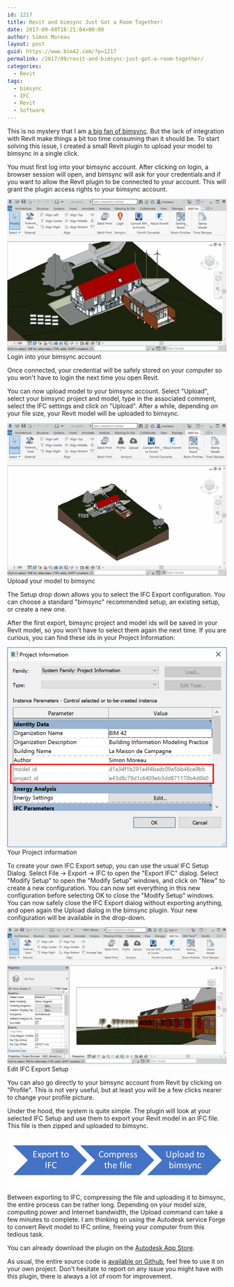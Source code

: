 ```yaml
---
id: 1217
title: Revit and bimsync Just Got a Room Together!
date: 2017-09-08T18:21:04+00:00
author: Simon Moreau
layout: post
guid: https://www.bim42.com/?p=1217
permalink: /2017/09/revit-and-bimsync-just-got-a-room-together/
categories:
  - Revit
tags:
  - bimsync
  - IFC
  - Revit
  - Software
---
```

This is no mystery that I am [a big fan of bimsync](https://bim42.com/2016/11/why-i-am-now-a-bimsync-fanboy/). But the lack of integration with Revit make things a bit too time consuming than it should be. To start solving this issue, I created a small Revit plugin to upload your model to bimsync in a single click.

You must first log into your bimsync account. After clicking on login, a browser session will open, and bimsync will ask for your credentials and if you want to allow the Revit plugin to be connected to your account. This will grant the plugin access rights to your bimsync account.

![authorize](/assets/2017/09/authorize.gif)
Login into your bimsync account

Once connected, your credential will be safely stored on your computer so you won't have to login the next time you open Revit.

You can now upload model to your bimsync account. Select "Upload", select your bimsync project and model, type in the associated comment, select the IFC settings and click on "Upload". After a while, depending on your file size, your Revit model will be uploaded to bimsync.

![upload](/assets/2017/09/upload.gif)
Upload your model to bimsync

The Setup drop down allows you to select the IFC Export configuration. You can choose a standard "bimsync" recommended setup, an existing setup, or create a new one.

After the first export, bimsync project and model ids will be saved in your Revit model, so you won't have to select them again the next time. If you are curious, you can find these ids in your Project Information:

![projectInfo](/assets/2017/09/projectInfo.png)
Your Project information

To create your own IFC Export setup, you can use the usual IFC Setup Dialog. Select File -> Export -> IFC to open the "Export IFC" dialog. Select "Modify Setup" to open the "Modify Setup" windows, and click on "New" to create a new configuration. You can now set everything in this new configuration before selecting OK to close the "Modify Setup" windows. You can now safely close the IFC Export dialog without exporting anything, and open again the Upload dialog in the bimsync plugin. Your new configuration will be available in the drop-down.

![editSetup](/assets/2017/09/editSetup.gif)
Edit IFC Export Setup

You can also go directly to your bimsync account from Revit by clicking on "Profile". This is not very useful, but at least you will be a few clicks nearer to change your profile picture.

Under the hood, the system is quite simple. The plugin will look at your selected IFC Setup and use them to export your Revit model in an IFC file. This file is then zipped and uploaded to bimsync.

![Process](/assets/2017/09/Process.png)

Between exporting to IFC, compressing the file and uploading it to bimsync, the entire process can be rather long. Depending on your model size, computing power and Internet bandwidth, the Upload command can take a few minutes to complete. I am thinking on using the Autodesk service Forge to convert Revit model to IFC online, freeing your computer from this tedious task.

You can already download the plugin on the [Autodesk App Store](https://apps.autodesk.com/RVT/en/Detail/Index?id=3115102317642496559&appLang=en&os=Win64).

As usual, the entire source code is [available on Github](https://github.com/simonmoreau/bimsync4Revit), feel free to use it on your own project. Don't hesitate to report on any issue you might have with this plugin, there is always a lot of room for improvement.